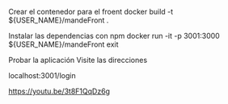 Crear el contenedor para el froent
docker build -t ${USER_NAME}/mandeFront .

Instalar las dependencias con npm
docker run -it -p 3001:3000 ${USER_NAME}/mandeFront
   exit

Probar la aplicación
Visite las direcciones

localhost:3001/login

https://youtu.be/3t8F1QqDz6g
